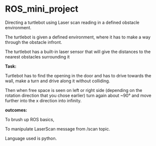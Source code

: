 # ROS_mini_project
Directing a turtlebot using Laser scan reading in a defined obstacle environment.





The turtlebot is given a defined environment, where it has to make a way through the obstacle infront.


The turtlebot has a built-in laser sensor that will give the distances to the nearest obstacles surrounding it

**Task:** 

Turtlebot has to find the opening in the door and has to drive towards the wall, make a turn and drive along it without colliding.

Then when free space is seen on left or right side (depending on the rotation direction that you chose earlier) turn again about ~90° and move further into the x direction into infinity. 

**outcomes:**

To brush up ROS basics, 

To manipulate LaserScan message from /scan topic.

Language used is python. 
